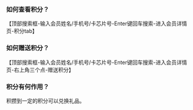 ### 如何查看积分？

【顶部搜索框-输入会员姓名/手机号/卡芯片号-Enter键回车搜索-进入会员详情页-积分tab】

### 如何赠送积分？

【顶部搜索框-输入会员姓名/手机号/卡芯片号-Enter键回车搜索-进入会员详情页-右上角三个点-赠送积分】

### 积分有何作用？

积攒到一定的积分可以兑换礼品。

